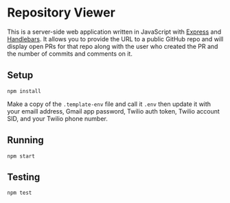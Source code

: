 # Repository Viewer

This is a server-side web application written in JavaScript with
[Express][express] and [Handlebars][handlebars]. It allows you to
provide the URL to a public GitHub repo and will display open PRs
for that repo along with the user who created the PR and the number
of commits and comments on it. 

## Setup

    npm install

Make a copy of the `.template-env` file and call it `.env` then update it with your emaill address, Gmail app password, Twilio auth token, Twilio account SID, and your Twilio phone number.

## Running

    npm start

## Testing

    npm test

[express]: https://expressjs.com/
[handlebars]: http://handlebarsjs.com/

